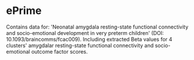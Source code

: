 # ePrime
Contains data for: 'Neonatal amygdala resting-state functional connectivity and socio-emotional development in very preterm children' (DOI: 10.1093/braincomms/fcac009).
Including extracted Beta values for 4 clusters' amygdalar resting-state functional connectivity and socio-emotional outcome factor scores. 
